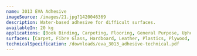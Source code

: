 ```yaml
---
name: 3013 EVA Adhesive
imageSource: /images/21.jpg?1420046369
description: Water-based adhesive for difficult surfaces.
availableIn: 20 kg
applications: [Book Binding, Carpeting, Flooring, General Purpose, Upholstery]
surfaces: [Carpet, Fibre Glass, Hardboard, Leather, Plastics, Plywood, Polyurethane Foam, PVC, Rubber, Textile, Wood]
technicalSpecification: /downloads/eva_3013_adhesive-technical.pdf
---
```


